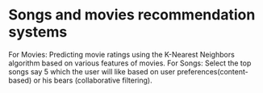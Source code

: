 # Songs and movies recommendation systems
For Movies: Predicting movie ratings using the K-Nearest Neighbors algorithm based on various features of movies.
For Songs: Select the top songs say 5 which the user will like based on user preferences(content-based) or his bears (collaborative filtering). 

